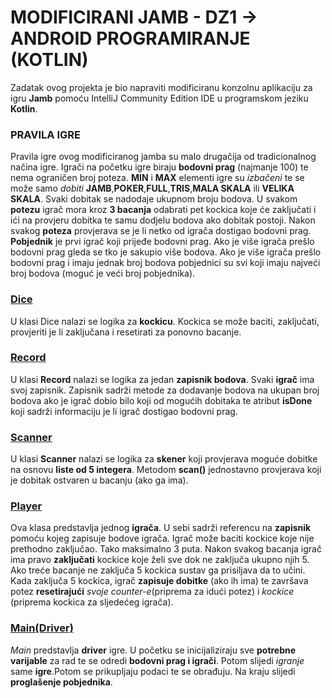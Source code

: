 # MODIFICIRANI JAMB - DZ1 -> ANDROID PROGRAMIRANJE (KOTLIN)
Zadatak ovog projekta je bio napraviti modificiranu konzolnu aplikaciju za igru **Jamb**  pomoću IntelliJ Community Edition IDE u programskom jeziku **Kotlin**.
### PRAVILA IGRE
Pravila igre ovog modificiranog jamba su malo drugačija od tradicionalnog načina igre. Igrači na početku igre biraju **bodovni prag** (najmanje 100) te nema ograničen broj poteza. **MIN** i **MAX** elementi igre su *izbačeni* te se može samo *dobiti* **JAMB**,**POKER**,**FULL**,**TRIS**,**MALA SKALA** ili **VELIKA SKALA**. Svaki dobitak se nadodaje ukupnom broju bodova. U svakom **potezu** igrač mora kroz **3 bacanja** odabrati pet kockica koje će zaključati i ići na provjeru dobitka te samu dodjelu bodova ako dobitak postoji. Nakon svakog **poteza** provjerava se je li netko od igrača dostigao bodovni prag. **Pobjednik** je prvi igrač koji prijeđe bodovni prag. Ako je više igrača prešlo bodovni prag gleda se tko je sakupio više bodova. Ako je više igrača prešlo bodovni prag i imaju jednak broj bodova pobjednici su svi koji imaju najveći broj bodova (moguć je veći broj pobjednika).  

### [Dice](src/main/kotlin/Dice.kt)
U klasi Dice nalazi se logika za **kockicu**. Kockica se može baciti, zaključati, provjeriti je li zaključana i resetirati za ponovno bacanje.

### [Record](src/main/kotlin/Record.kt)
U klasi **Record** nalazi se logika za jedan **zapisnik bodova**. Svaki **igrač** ima svoj zapisnik. Zapisnik sadrži metode za dodavanje bodova na ukupan broj bodova ako je igrač dobio bilo koji od mogućih dobitaka te atribut **isDone** koji sadrži informaciju je li igrač dostigao bodovni prag. 

### [Scanner](src/main/kotlin/Scanner.kt)
U klasi **Scanner** nalazi se logika za **skener** koji provjerava moguće dobitke na osnovu **liste od 5 integera**. Metodom **scan()** jednostavno provjerava koji je dobitak ostvaren u bacanju (ako ga ima).

### [Player](src/main/kotlin/Player.kt)
Ova klasa predstavlja jednog **igrača**. U sebi sadrži referencu na **zapisnik** pomoću kojeg zapisuje bodove igrača. Igrač može baciti kockice koje nije prethodno zaključao. Tako maksimalno 3 puta. Nakon svakog bacanja igrač ima pravo **zaključati** kockice koje želi sve dok ne zaključa ukupno njih 5. Ako treće bacanje ne zaključa 5 kockica sustav ga prisiljava da to učini. Kada zaključa 5 kockica, igrač **zapisuje dobitke** (ako ih ima) te završava potez **resetirajući** *svoje counter-e*(priprema za idući potez) i *kockice* (priprema kockica za sljedećeg igrača).

### [Main(Driver)](src/main/kotlin/Main.kt)
*Main* predstavlja **driver** igre. U početku se inicijaliziraju sve **potrebne varijable** za rad te se odredi **bodovni prag i igrači**. Potom slijedi *igranje* same **igre**.Potom se prikupljaju podaci te se obrađuju. Na kraju slijedi **proglašenje pobjednika**.
